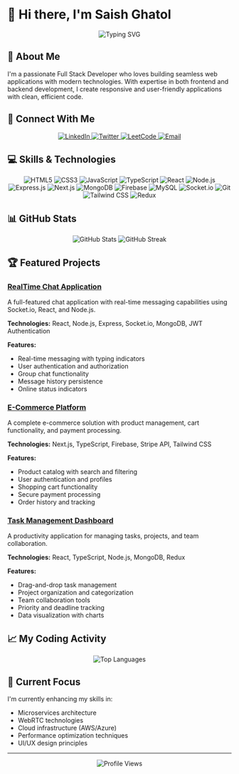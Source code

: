 # 👋 Hi there, I'm Saish Ghatol

<div align="center">
  <img src="https://readme-typing-svg.herokuapp.com?font=Fira+Code&size=24&duration=3000&pause=1000&color=00BFFF&center=true&vCenter=true&random=false&width=500&lines=Full+Stack+Developer;TypeScript+Enthusiast;React+%2B+Node.js+Developer;Always+learning+new+technologies" alt="Typing SVG" />
</div>

## 🚀 About Me

I'm a passionate Full Stack Developer who loves building seamless web applications with modern technologies. With expertise in both frontend and backend development, I create responsive and user-friendly applications with clean, efficient code.

## 🔗 Connect With Me

<div align="center">
  <a href="https://linkedin.com/in/yourusername" target="_blank">
    <img src="https://img.shields.io/badge/LinkedIn-0077B5?style=for-the-badge&logo=linkedin&logoColor=white" alt="LinkedIn"/>
  </a>
  <a href="https://twitter.com/yourusername" target="_blank">
    <img src="https://img.shields.io/badge/Twitter-1DA1F2?style=for-the-badge&logo=twitter&logoColor=white" alt="Twitter"/>
  </a>
  <a href="https://leetcode.com/yourusername" target="_blank">
    <img src="https://img.shields.io/badge/LeetCode-FFA116?style=for-the-badge&logo=leetcode&logoColor=black" alt="LeetCode"/>
  </a>
  <a href="mailto:youremail@example.com">
    <img src="https://img.shields.io/badge/Email-D14836?style=for-the-badge&logo=gmail&logoColor=white" alt="Email"/>
  </a>
</div>

## 💻 Skills & Technologies

<div align="center">
  <img src="https://img.shields.io/badge/HTML5-E34F26?style=for-the-badge&logo=html5&logoColor=white" alt="HTML5"/>
  <img src="https://img.shields.io/badge/CSS3-1572B6?style=for-the-badge&logo=css3&logoColor=white" alt="CSS3"/>
  <img src="https://img.shields.io/badge/JavaScript-F7DF1E?style=for-the-badge&logo=javascript&logoColor=black" alt="JavaScript"/>
  <img src="https://img.shields.io/badge/TypeScript-007ACC?style=for-the-badge&logo=typescript&logoColor=white" alt="TypeScript"/>
  <img src="https://img.shields.io/badge/React-20232A?style=for-the-badge&logo=react&logoColor=61DAFB" alt="React"/>
  <img src="https://img.shields.io/badge/Node.js-339933?style=for-the-badge&logo=nodedotjs&logoColor=white" alt="Node.js"/>
  <img src="https://img.shields.io/badge/Express-000000?style=for-the-badge&logo=express&logoColor=white" alt="Express.js"/>
  <img src="https://img.shields.io/badge/Next.js-000000?style=for-the-badge&logo=nextdotjs&logoColor=white" alt="Next.js"/>
  <img src="https://img.shields.io/badge/MongoDB-4EA94B?style=for-the-badge&logo=mongodb&logoColor=white" alt="MongoDB"/>
  <img src="https://img.shields.io/badge/Firebase-FFCA28?style=for-the-badge&logo=firebase&logoColor=black" alt="Firebase"/>
  <img src="https://img.shields.io/badge/MySQL-4479A1?style=for-the-badge&logo=mysql&logoColor=white" alt="MySQL"/>
  <img src="https://img.shields.io/badge/Socket.io-010101?style=for-the-badge&logo=socket.io&logoColor=white" alt="Socket.io"/>
  <img src="https://img.shields.io/badge/Git-F05032?style=for-the-badge&logo=git&logoColor=white" alt="Git"/>
  <img src="https://img.shields.io/badge/Tailwind_CSS-38B2AC?style=for-the-badge&logo=tailwind-css&logoColor=white" alt="Tailwind CSS"/>
  <img src="https://img.shields.io/badge/Redux-593D88?style=for-the-badge&logo=redux&logoColor=white" alt="Redux"/>
</div>

## 📊 GitHub Stats

<div align="center">
  <img src="https://github-readme-stats.vercel.app/api?username=yourusername&show_icons=true&theme=tokyonight" alt="GitHub Stats" />
  <img src="https://github-readme-streak-stats.herokuapp.com/?user=yourusername&theme=tokyonight" alt="GitHub Streak" />
</div>

## 🏆 Featured Projects

### [RealTime Chat Application](https://github.com/yourusername/project-link)
A full-featured chat application with real-time messaging capabilities using Socket.io, React, and Node.js.

**Technologies:** React, Node.js, Express, Socket.io, MongoDB, JWT Authentication

**Features:**
- Real-time messaging with typing indicators
- User authentication and authorization
- Group chat functionality
- Message history persistence
- Online status indicators

### [E-Commerce Platform](https://github.com/yourusername/project-link)
A complete e-commerce solution with product management, cart functionality, and payment processing.

**Technologies:** Next.js, TypeScript, Firebase, Stripe API, Tailwind CSS

**Features:**
- Product catalog with search and filtering
- User authentication and profiles
- Shopping cart functionality
- Secure payment processing
- Order history and tracking

### [Task Management Dashboard](https://github.com/yourusername/project-link)
A productivity application for managing tasks, projects, and team collaboration.

**Technologies:** React, TypeScript, Node.js, MongoDB, Redux

**Features:**
- Drag-and-drop task management
- Project organization and categorization
- Team collaboration tools
- Priority and deadline tracking
- Data visualization with charts

## 📈 My Coding Activity

<div align="center">
  <img src="https://github-readme-stats.vercel.app/api/top-langs/?username=yourusername&layout=compact&theme=tokyonight" alt="Top Languages" />
</div>

## 🎯 Current Focus

I'm currently enhancing my skills in:
- Microservices architecture
- WebRTC technologies
- Cloud infrastructure (AWS/Azure)
- Performance optimization techniques
- UI/UX design principles

---

<div align="center">
  <img src="https://komarev.com/ghpvc/?username=yourusername&color=blueviolet" alt="Profile Views" />
</div>
